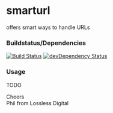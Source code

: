 # smarturl
offers smart ways to handle URLs

### Buildstatus/Dependencies
[![Build Status](https://travis-ci.org/pushrocks/gulp-bootstrap.svg?branch=master)](https://travis-ci.org/pushrocks/gulp-bootstrap)
[![devDependency Status](https://david-dm.org/pushrocks/gulp-bootstrap/dev-status.svg)](https://david-dm.org/pushrocks/gulp-bootstrap#info=devDependencies)

### Usage
TODO
 
Cheers  
Phil from Lossless Digital